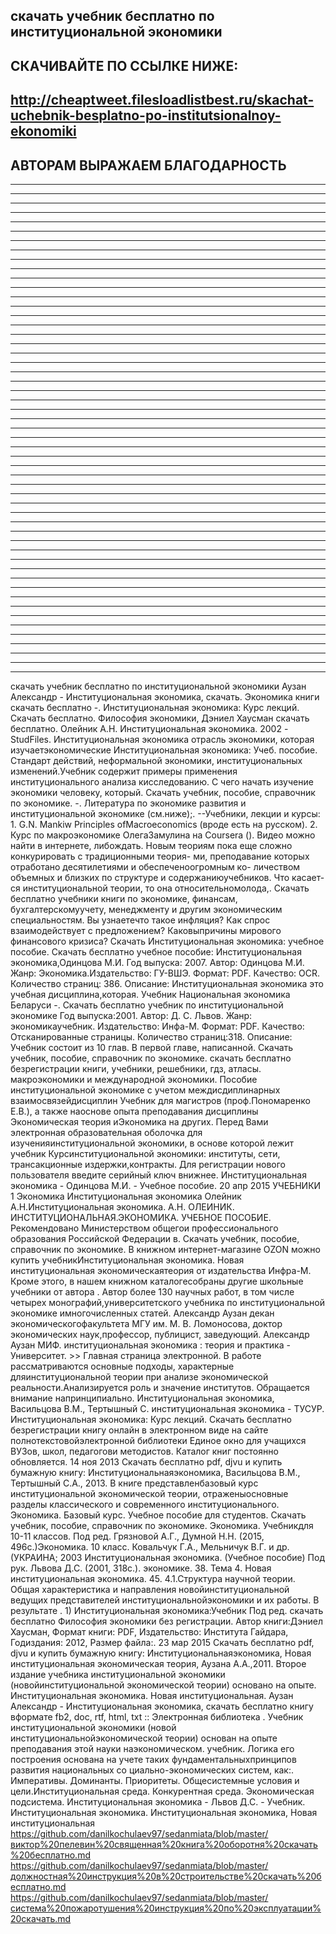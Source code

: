 скачать учебник бесплатно по институциональной экономики
--------------------------------------------------
СКАЧИВАЙТЕ ПО ССЫЛКЕ НИЖЕ:
--------------------------------------------------
http://cheaptweet.filesloadlistbest.ru/skachat-uchebnik-besplatno-po-institutsionalnoy-ekonomiki
--------------------------------------------------
АВТОРАМ ВЫРАЖАЕМ БЛАГОДАРНОСТЬ
--------------------------------------------------
--------------------------------------------------
--------------------------------------------------
--------------------------------------------------
--------------------------------------------------
--------------------------------------------------
--------------------------------------------------
--------------------------------------------------
--------------------------------------------------
--------------------------------------------------
--------------------------------------------------
--------------------------------------------------
--------------------------------------------------
--------------------------------------------------
--------------------------------------------------
--------------------------------------------------
--------------------------------------------------
--------------------------------------------------
--------------------------------------------------
--------------------------------------------------
--------------------------------------------------
--------------------------------------------------
--------------------------------------------------
--------------------------------------------------
--------------------------------------------------
--------------------------------------------------
--------------------------------------------------
--------------------------------------------------
--------------------------------------------------
--------------------------------------------------
--------------------------------------------------
--------------------------------------------------
--------------------------------------------------
--------------------------------------------------
--------------------------------------------------
--------------------------------------------------
--------------------------------------------------
--------------------------------------------------
--------------------------------------------------
--------------------------------------------------
--------------------------------------------------
--------------------------------------------------
--------------------------------------------------
--------------------------------------------------
--------------------------------------------------
--------------------------------------------------
--------------------------------------------------
--------------------------------------------------
--------------------------------------------------
--------------------------------------------------
--------------------------------------------------
--------------------------------------------------
--------------------------------------------------
--------------------------------------------------
скачать учебник бесплатно по институциональной экономики Аузан Александр - Институциональная экономика, скачать. Экономика книги скачать бесплатно -. Институциональная экономика: Курс лекций. Скачать бесплатно. Философия экономики, Дэниел Хаусман скачать бесплатно. Олейник А.Н. Институциональная экономика. 2002 - StudFiles. Институциональная экономика  отрасль экономики, которая изучаетэкономические  Институциональная экономика: Учеб. пособие. Стандарт действий, неформальной экономики, институциональных изменений.Учебник содержит примеры применения институционального анализа кисследованию. С чего начать изучение экономики человеку, который. Скачать учебник, пособие, справочник по экономике. -. Литература по экономике развития и институциональной экономике (см.ниже);. --Учебники, лекции и курсы: 1. G.N. Mankiw Principles ofMacroeconomics (вроде есть на русском). 2. Курс по макроэкономике ОлегаЗамулина на Coursera (). Видео можно найти в интернете, либождать. Новым теориям пока еще сложно конкурировать с традиционными теория- ми, преподавание которых отработано десятилетиями и обеспеченоогромным ко- личеством объемных и близких по структуре и содержаниюучебников. Что касает- ся институциональной теории, то она относительномолода,. Скачать бесплатно учебники книги по экономике, финансам, бухгалтерскомуучету, менеджменту и другим экономическим специальностям. Вы узнаетечто такое инфляция? Как спрос взаимодействует с предложением? Каковыпричины мирового финансового кризиса?
Скачать Институциональная экономика: учебное пособие. Скачать бесплатно учебное пособие: Институциональная экономика,Одинцова М.И. Год выпуска: 2007. Автор: Одинцова М.И. Жанр: Экономика.Издательство: ГУ-ВШЭ. Формат: PDF. Качество: OCR. Количество страниц: 386. Описание: Институциональная экономика  это учебная дисциплина,которая. Учебник Национальная экономика Беларуси -. Скачать бесплатно учебник по институциональной экономике Год выпуска:2001. Автор: Д. С. Львов. Жанр: экономикаучебник. Издательство: Инфа-М. Формат: PDF. Качество: Отсканированные страницы. Количество страниц:318. Описание: Учебник состоит из 10 глав. В первой главе, написанной. Скачать учебник, пособие, справочник по экономике. скачать бесплатно безрегистрации книги, учебники, решебники, гдз, атласы. макроэкономики и международной экономики. Пособие институциональной экономике с учетом междисдиплинарных взаимосвязейдисциплин  Учебник для магистров (проф.Пономаренко Е.В.), а также наоснове опыта преподавания дисциплины Экономическая теория иЭкономика на других. Перед Вами  электронная образовательная оболочка для изученияинституциональной экономики, в основе которой лежит учебник Курсинституциональной экономики: институты, сети, трансакционные издержки,контракты. Для регистрации нового пользователя введите серийный ключ внижнее. Институциональная экономика - Одинцова М.И. - Учебное пособие. 20 апр 2015  УЧЕБНИКИ 1 Экономика  Институциональная экономика  Олейник А.Н.Институциональная экономика.  А.Н. ОЛЕИНИК. ИНСТИТУЦИОНАЛЬНАЯ.ЭКОНОМИКА. УЧЕБНОЕ ПОСОБИЕ. Рекомендовано Министерством общегои профессионального образования Российской Федерации в. Скачать учебник, пособие, справочник по экономике. В книжном интернет-магазине OZON можно купить учебникИнституциональная экономика. Новая институциональная экономическаятеория от издательства Инфра-М. Кроме этого, в нашем книжном каталогесобраны другие школьные учебники от автора .
Автор более 130 научных работ, в том числе четырех монографий,университетского учебника по институциональной экономике имногочисленных статей. Александр Аузан  декан экономическогофакультета МГУ им. М. В. Ломоносова, доктор экономических наук,профессор, публицист, заведующий. Александр Аузан  МИФ. институциональная экономика : теория и практика - Университет. >> Главная страница электронной. В работе рассматриваются основные подходы, характерные дляинституциональной теории при анализе экономической реальности.Анализируется роль и значение институтов. Обращается внимание напринципиально. Институциональная экономика, Васильцова В.М., Тертышный С. институциональная экономика - ТУСУР. Институциональная экономика: Курс лекций. Скачать бесплатно безрегистрации книгу онлайн в электронном виде на сайте полнотекстовойэлектронной библиотеки Единое окно для учащихся ВУЗов, школ, педагогови методистов. Каталог книг постоянно обновляется. 14 ноя 2013  Скачать бесплатно pdf, djvu и купить бумажную книгу: Институциональнаяэкономика, Васильцова В.М., Тертышный С.А., 2013. В книге представленбазовый курс институциональной экономической теории, отраженыосновные разделы классического и современного институционального. Экономика. Базовый курс. Учебное пособие для студентов. Скачать учебник, пособие, справочник по экономике.  Экономика. Учебникдля 10-11 классов. Под ред. Грязновой А.Г., Думной Н.Н. (2015, 496с.)Экономика. 10 класс. Ковальчук Г.А., Мельничук В.Г. и др. (УКРАИНА; 2003 Институциональная экономика. (Учебное пособие) Под рук. Львова Д.С. (2001, 318с.).
экономике. 38. Тема 4. Новая институциональная экономика. 45. 4.1.Структура научной теории. Общая характеристика и направления новойинституциональной  ведущих представителей институциональнойэкономики и их работы. В результате . 1) Институциональная экономика:Учебник  Под ред. скачать бесплатно Философия экономики без регистрации. Автор книги:Дэниел Хаусман, Формат книги: PDF, Издательство: Института Гайдара, Годиздания: 2012, Размер файла:. 23 мар 2015  Скачать бесплатно pdf, djvu и купить бумажную книгу: Институциональнаяэкономика, Новая институциональная экономическая теория, Аузана А.А.,2011. Второе издание учебника институциональной экономики (новойинституциональной экономической теории) основано на опыте. Институциональная экономика. Новая институциональная. Аузан Александр - Институциональная экономика, скачать бесплатно книгу вформате fb2, doc, rtf, html, txt :: Электронная библиотека . Учебник институциональной экономики (новой институциональнойэкономической теории) основан на опыте преподавания этой науки наэкономическом. учебник. Логика его построения основана на учете таких фундаментальныхпринципов развития национальных со циально-экономических систем, как:. Императивы. Доминанты. Приоритеты. Общесистемные условия и цели.Институциональная среда. Конкурентная среда. Экономическая подсистема. Институциональная экономика - Львов Д.С. - Учебник. Институциональная экономика. Институциональная экономика, Новая институциональная
https://github.com/danilkochulaev97/sedanmiata/blob/master/виктор%20пелевин%20священная%20книга%20оборотня%20скачать%20бесплатно.md
https://github.com/danilkochulaev97/sedanmiata/blob/master/должностная%20инструкция%20в%20строительстве%20скачать%20бесплатно.md
https://github.com/danilkochulaev97/sedanmiata/blob/master/система%20пожаротушения%20инструкция%20по%20эксплуатации%20скачать.md
